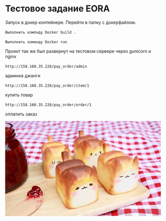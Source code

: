 # Тестовое задание EORA
Запуск в докер контейнере.
Перейти в папку с докерфайлом.

`Выполнить компнду Docker build .`

`Выполнить команду Docker run`

Проект так же был развернут на тестовом сервере через gunicorn и nginx

`http://158.160.35.226/pay_order/admin` 

админка джанги

`http://158.160.35.226/pay_order/item/1`

купить товар

`http://158.160.35.226/pay_order/order/1`

оплатить заказ

![img.png](img.png)

